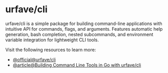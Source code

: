 # urfave/cli

urfave/cli is a simple package for building command-line applications with intuitive API for commands, flags, and arguments. Features automatic help generation, bash completion, nested subcommands, and environment variable integration for lightweight CLI tools.

Visit the following resources to learn more:

- [@official@urfave/cli](https://cli.urfave.org/)
- [@article@Building Command Line Tools in Go with urfave/cli](https://zetcode.com/golang/urfave-cli/)
